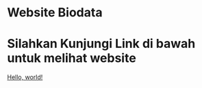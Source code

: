 # Website Biodata
# Silahkan Kunjungi Link di bawah untuk melihat website
<a href="https://muhammadnasrudin10.github.io/websiteku" target="_blank">Hello, world!</a>
